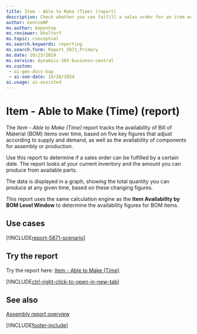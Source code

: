 ```yaml
---
title: Item - Able to Make (Time) (report)
description: Check whether you can fulfill a sales order for an item on a specified date by looking at its current availability in combination with the potential quantities that its components can supply if an assembly order were started. 
author: kennieNP
ms.author: kepontop
ms.reviewer: bholtorf
ms.topic: conceptual
ms.search.keywords: reporting
ms.search.form: Report_5871_Primary
ms.date: 10/23/2024
ms.service: dynamics-365-business-central
ms.custom:
 - ai-gen-docs-bap
 - ai-seo-date: 10/28/2024
ai.usage: ai-assisted
---
```


# Item - Able to Make (Time) (report)

The *Item - Able to Make (Time)* report tracks the availability of Bill of Material (BOM) items over time, based on five key figures that adjust according to supply and demand, as well as the availability of components for assembly or production. 

Use this report to determine if a sales order can be fulfilled by a certain date. The report looks at your current inventory and the amount you can produce from available parts.

The data is displayed in a graph, showing the total quantity you can produce at any given time, based on these changing figures.

This report uses the same calculation engine as the **Item Availability by BOM Level Window** to determine the availability figures for BOM items.


## Use cases

[!INCLUDE[report-5871-scenario](../includes/report-5871-scenario-include.md)]

<!-- 

Prompt

Below is a report in an ERP system. Provide 3-4 use cases for different personas working with fixed asset management or finance for fixed assets.

Format like this:    
  
As a <persona>, use the report to    
* use case 1  
* use case 2    

Do not capitalize the persona names. 

Do not start lines with "Use the data to"

## Report name
Item - Able to Make (Time)

## Report description
The *Item - Able to Make (Time)* report shows how five different key availability figures change over time for a Bill of Material (BOM) item. 
These figures change according to expected supply and demand events and to supply that is based on available components that can be assembled or produced.
The report shows you when and how many units of an assembly and production item you can make based on component availability and the item's current availability. This is shown as the total quantity.
The information is shown in a graph where each availability figure is a line that progresses along the timeline and moves up and down as quantities change. The quantity figures come from the same engine that provides information to the **Item Availability by BOM Level** window.

### What the report does
The *Item - Able to Make (Time)* report tracks the availability of Bill of Material (BOM) items over time, based on five key figures that adjust according to supply and demand, as well as the availability of components for assembly or production. 
Use this report to determine if a sales order can be fulfilled by a certain date. The report looks at your current inventory and the amount you can produce from available parts.
The data is displayed in a graph, showing the total quantity you can produce at any given time, based on these changing figures.
This report uses the same calculation engine as the **Item Availability by BOM Level Window** to determine the availability figures for BOM items.

### Use cases
Check whether you can fulfill a sales order for an item on a specified date by looking at its current availability in combination with the potential quantities that its components can supply if an assembly order were started. 

Please include your data sources and URLs

-->


## Try the report

Try the report here: [Item - Able to Make (Time)](https://businesscentral.dynamics.com?report=5871)

[!INCLUDE[ctrl-right-click-to-open-in-new-tab](../includes/ctrl-right-click-to-open-in-new-tab.md)]


## See also

[Assembly report overview](../assembly-reports.md)   

[!INCLUDE[footer-include](../includes/footer-banner.md)]